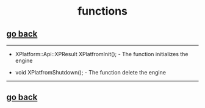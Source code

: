 <h1 align="center"> functions </h1>

## [go back](Wiki.md)

---

- XPlatform::Api::XPResult XPlatfromInit(); - The function initializes the engine
    
- void XPlatfromShutdown(); - The function delete the engine


--- 
## [go back](Wiki.md)